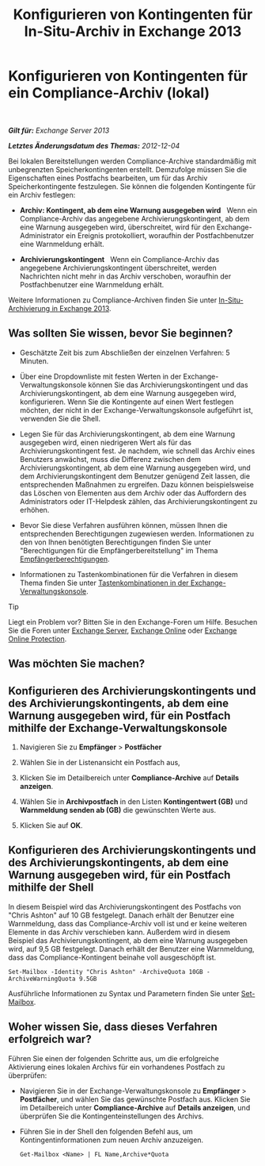 ﻿---
title: 'Konfigurieren von Kontingenten für In-Situ-Archiv in Exchange 2013'
TOCTitle: Konfigurieren von Kontingenten für ein Compliance-Archiv (lokal)
ms:assetid: f10e77c7-e1d4-415a-bef9-cb3f00e74c34
ms:mtpsurl: https://technet.microsoft.com/de-de/library/Ee633489(v=EXCHG.150)
ms:contentKeyID: 50554938
ms.date: 04/24/2018
mtps_version: v=EXCHG.150
ms.translationtype: HT
---

# Konfigurieren von Kontingenten für ein Compliance-Archiv (lokal)

 

_**Gilt für:** Exchange Server 2013_

_**Letztes Änderungsdatum des Themas:** 2012-12-04_

Bei lokalen Bereitstellungen werden Compliance-Archive standardmäßig mit unbegrenzten Speicherkontingenten erstellt. Demzufolge müssen Sie die Eigenschaften eines Postfachs bearbeiten, um für das Archiv Speicherkontingente festzulegen. Sie können die folgenden Kontingente für ein Archiv festlegen:

  - **Archiv: Kontingent, ab dem eine Warnung ausgegeben wird**   Wenn ein Compliance-Archiv das angegebene Archivierungskontingent, ab dem eine Warnung ausgegeben wird, überschreitet, wird für den Exchange-Administrator ein Ereignis protokolliert, woraufhin der Postfachbenutzer eine Warnmeldung erhält.

  - **Archivierungskontingent**   Wenn ein Compliance-Archiv das angegebene Archivierungskontingent überschreitet, werden Nachrichten nicht mehr in das Archiv verschoben, woraufhin der Postfachbenutzer eine Warnmeldung erhält.

Weitere Informationen zu Compliance-Archiven finden Sie unter [In-Situ-Archivierung in Exchange 2013](in-place-archiving-in-exchange-2013-exchange-2013-help.md).

## Was sollten Sie wissen, bevor Sie beginnen?

  - Geschätzte Zeit bis zum Abschließen der einzelnen Verfahren: 5 Minuten.

  - Über eine Dropdownliste mit festen Werten in der Exchange-Verwaltungskonsole können Sie das Archivierungskontingent und das Archivierungskontingent, ab dem eine Warnung ausgegeben wird, konfigurieren. Wenn Sie die Kontingente auf einen Wert festlegen möchten, der nicht in der Exchange-Verwaltungskonsole aufgeführt ist, verwenden Sie die Shell.

  - Legen Sie für das Archivierungskontingent, ab dem eine Warnung ausgegeben wird, einen niedrigeren Wert als für das Archivierungskontingent fest. Je nachdem, wie schnell das Archiv eines Benutzers anwächst, muss die Differenz zwischen dem Archivierungskontingent, ab dem eine Warnung ausgegeben wird, und dem Archivierungskontingent dem Benutzer genügend Zeit lassen, die entsprechenden Maßnahmen zu ergreifen. Dazu können beispielsweise das Löschen von Elementen aus dem Archiv oder das Auffordern des Administrators oder IT-Helpdesk zählen, das Archivierungskontingent zu erhöhen.

  - Bevor Sie diese Verfahren ausführen können, müssen Ihnen die entsprechenden Berechtigungen zugewiesen werden. Informationen zu den von Ihnen benötigten Berechtigungen finden Sie unter "Berechtigungen für die Empfängerbereitstellung" im Thema [Empfängerberechtigungen](recipients-permissions-exchange-2013-help.md).

  - Informationen zu Tastenkombinationen für die Verfahren in diesem Thema finden Sie unter [Tastenkombinationen in der Exchange-Verwaltungskonsole](keyboard-shortcuts-in-the-exchange-admin-center-exchange-online-protection-help.md).


> [!TIP]
> Liegt ein Problem vor? Bitten Sie in den Exchange-Foren um Hilfe. Besuchen Sie die Foren unter <A href="https://go.microsoft.com/fwlink/p/?linkid=60612">Exchange Server</A>, <A href="https://go.microsoft.com/fwlink/p/?linkid=267542">Exchange Online</A> oder <A href="https://go.microsoft.com/fwlink/p/?linkid=285351">Exchange Online Protection</A>.



## Was möchten Sie machen?

## Konfigurieren des Archivierungskontingents und des Archivierungskontingents, ab dem eine Warnung ausgegeben wird, für ein Postfach mithilfe der Exchange-Verwaltungskonsole

1.  Navigieren Sie zu **Empfänger** \> **Postfächer**

2.  Wählen Sie in der Listenansicht ein Postfach aus,

3.  Klicken Sie im Detailbereich unter **Compliance-Archive** auf **Details anzeigen**.

4.  Wählen Sie in **Archivpostfach** in den Listen **Kontingentwert (GB)** und **Warnmeldung senden ab (GB)** die gewünschten Werte aus.

5.  Klicken Sie auf **OK**.

## Konfigurieren des Archivierungskontingents und des Archivierungskontingents, ab dem eine Warnung ausgegeben wird, für ein Postfach mithilfe der Shell

In diesem Beispiel wird das Archivierungskontingent des Postfachs von "Chris Ashton" auf 10 GB festgelegt. Danach erhält der Benutzer eine Warnmeldung, dass das Compliance-Archiv voll ist und er keine weiteren Elemente in das Archiv verschieben kann. Außerdem wird in diesem Beispiel das Archivierungskontingent, ab dem eine Warnung ausgegeben wird, auf 9,5 GB festgelegt. Danach erhält der Benutzer eine Warnmeldung, dass das Compliance-Kontingent beinahe voll ausgeschöpft ist.

    Set-Mailbox -Identity "Chris Ashton" -ArchiveQuota 10GB -ArchiveWarningQuota 9.5GB

Ausführliche Informationen zu Syntax und Parametern finden Sie unter [Set-Mailbox](https://technet.microsoft.com/de-de/library/bb123981\(v=exchg.150\)).

## Woher wissen Sie, dass dieses Verfahren erfolgreich war?

Führen Sie einen der folgenden Schritte aus, um die erfolgreiche Aktivierung eines lokalen Archivs für ein vorhandenes Postfach zu überprüfen:

  - Navigieren Sie in der Exchange-Verwaltungskonsole zu **Empfänger** \> **Postfächer**, und wählen Sie das gewünschte Postfach aus. Klicken Sie im Detailbereich unter **Compliance-Archive** auf **Details anzeigen**, und überprüfen Sie die Kontingenteinstellungen des Archivs.

  - Führen Sie in der Shell den folgenden Befehl aus, um Kontingentinformationen zum neuen Archiv anzuzeigen.
    
        Get-Mailbox <Name> | FL Name,Archive*Quota

